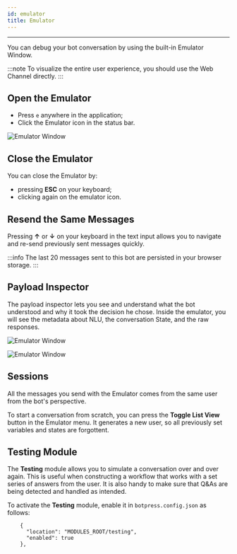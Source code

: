```yaml
---
id: emulator
title: Emulator
---
```


--------------------

You can debug your bot conversation by using the built-in Emulator Window.

:::note
To visualize the entire user experience, you should use the Web Channel directly.
:::

## Open the Emulator

- Press `e` anywhere in the application;
- Click the Emulator icon in the status bar.

![Emulator Window](/assets/emulator_icons.png)

## Close the Emulator

You can close the Emulator by:
- pressing **ESC** on your keyboard; 
- clicking again on the emulator icon.

## Resend the Same Messages

Pressing **↑** or **↓** on your keyboard in the text input allows you to navigate and re-send previously sent messages quickly. 

:::info
The last 20 messages sent to this bot are persisted in your browser storage.
:::

## Payload Inspector

The payload inspector lets you see and understand what the bot understood and why it took the decision he chose. Inside the emulator, you will see the metadata about NLU, the conversation State, and the raw responses.

![Emulator Window](/assets/emulator_win_inspector.png)

![Emulator Window](/assets/emulator_win_raw_json.png)

## Sessions

All the messages you send with the Emulator comes from the same user from the bot's perspective.

To start a conversation from scratch, you can press the **Toggle List View** button in the Emulator menu. It generates a new user, so all previously set variables and states are forgottent.

## Testing Module

The **Testing** module allows you to simulate a conversation over and over again. This is useful when constructing a workflow that works with a set series of answers from the user. It is also handy to make sure that Q&As are being detected and handled as intended.

To activate the **Testing** module, enable it in `botpress.config.json` as follows:

```
    {
      "location": "MODULES_ROOT/testing",
      "enabled": true
    },
```